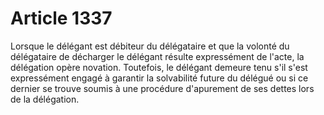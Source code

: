 # Article 1337

Lorsque le délégant est débiteur du délégataire et que la volonté du délégataire de décharger le délégant résulte expressément de l'acte, la délégation opère novation.  Toutefois, le délégant demeure tenu s'il s'est expressément engagé à garantir la solvabilité future du délégué ou si ce dernier se trouve soumis à une procédure d'apurement de ses dettes lors de la délégation.
